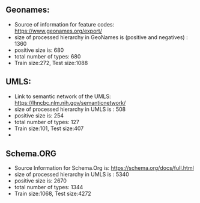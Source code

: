 
## Geonames:
- Source of information for feature codes: https://www.geonames.org/export/
- size of processed hierarchy in GeoNames is (positive and negatives) : 1360
- positive size is: 680
- total number of types: 680
- Train size:272,  Test size:1088
## UMLS:
- Link to semantic network of the UMLS: https://lhncbc.nlm.nih.gov/semanticnetwork/ 
- size of processed hierarchy in UMLS is : 508
- positive size is: 254
- total number of types: 127
- Train size:101,  Test size:407
- 
## Schema.ORG
- Source Information for Schema.Org is: https://schema.org/docs/full.html
- size of processed hierarchy in UMLS is : 5340
- positive size is: 2670
- total number of types: 1344
- Train size:1068,  Test size:4272
